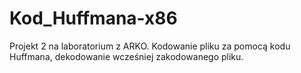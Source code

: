 # Kod_Huffmana-x86
Projekt 2 na laboratorium z ARKO. Kodowanie pliku za pomocą kodu Huffmana, dekodowanie wcześniej zakodowanego pliku.
